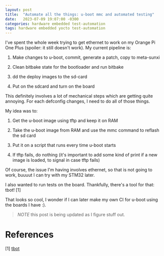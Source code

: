 ```yaml
---
layout: post
title:  "Automate all the things: u-boot mmc and automated testing"
date:   2023-07-09 19:07:00 -0300
categories: hardware embedded test-automation
tags: hardware embedded yocto test-automation
---
```


I've spent the whole week trying to get ethernet to work on my Orange Pi One Plus (spoiler: it still doesn't work). My current pipeline is: 

1. Make changes to u-boot, commit, generate a patch, copy to meta-sunxi

2. Clean bitbake state for the bootloader and run bitbake

3. dd the deploy images to the sd-card

4. Put on the sdcard and turn on the board

This definitely involves a lot of mechanical steps which are getting quite annoying. For each defconfig changes, I need to do all of those things. 

My idea was to: 

1. Get the u-boot image using tftp and keep it on RAM

2. Take the u-boot image from RAM and use the mmc command to reflash the sd card

3. Put it on a script that runs every time u-boot starts

4. If tftp fails, do nothing (it's important to add some kind of print if a new image is loaded, to signal in case tftp fails)

Of course, the issue I'm having involves ethernet, so that is not going to work, buuuut I can try with my STM32 later. 

I also wanted to run tests on the board. Thankfully, there's a tool for that: tbot! [1] 

That looks so cool, I wonder if I can later make my own CI for u-boot using the boards I have :).

> *_NOTE_* this post is being updated as I figure stuff out.

# References 

\[1] [tbot](https://tbot.tools/)
